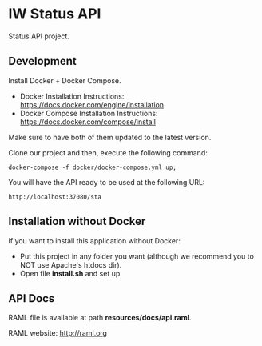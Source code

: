 # IW Status API

Status API project.

## Development

Install Docker + Docker Compose.

* Docker Installation Instructions: https://docs.docker.com/engine/installation
* Docker Compose Installation Instructions: https://docs.docker.com/compose/install

Make sure to have both of them updated to the latest version.

Clone our project and then, execute the following command:

```
docker-compose -f docker/docker-compose.yml up;
```

You will have the API ready to be used at the following URL:

    http://localhost:37080/sta

## Installation without Docker

If you want to install this application without Docker:

* Put this project in any folder you want (although we recommend you to NOT use Apache's htdocs dir).
* Open file **install.sh** and set up

## API Docs

RAML file is available at path **resources/docs/api.raml**.

RAML website: http://raml.org